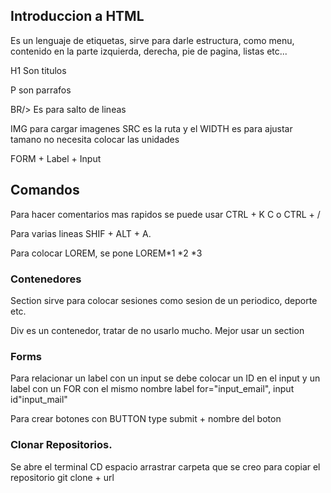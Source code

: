 ## Introduccion a HTML

Es un lenguaje de etiquetas, sirve para darle estructura, como menu, contenido en la parte izquierda, derecha, pie de pagina, listas etc...

H1 Son titulos

P son parrafos

BR/> Es para salto de lineas

IMG para cargar imagenes SRC es la ruta y el WIDTH es para ajustar tamano no necesita colocar las unidades

FORM + Label + Input

## Comandos

Para hacer comentarios mas rapidos se puede usar CTRL + K C o CTRL + /

Para varias lineas SHIF + ALT + A.

Para colocar LOREM, se pone LOREM*1 *2 *3

### Contenedores 

Section sirve para colocar sesiones como sesion de un periodico, deporte etc.

Div es un contenedor, tratar de no usarlo mucho. Mejor usar un section


### Forms

Para relacionar un label con un input se debe colocar un ID en el input y un label con un FOR con el mismo nombre label for="input_email", input id"input_mail"

Para crear botones con BUTTON type submit + nombre del boton 

### Clonar Repositorios.

Se abre el terminal
CD espacio arrastrar carpeta que se creo para copiar el repositorio
git clone + url